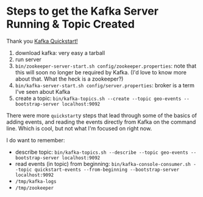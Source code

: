 # Steps to get the Kafka Server Running & Topic Created

Thank you [Kafka Quickstart!](https://kafka.apache.org/documentation/#quickstart)

1. download kafka: very easy a tarball
1. run server
  1. `bin/zookeeper-server-start.sh config/zookeeper.properties`: note that this will soon no longer be required by Kafka. (I'd love to know more about that. What the heck is a zookeeper?)
  1. `bin/kafka-server-start.sh config/server.properties`: broker is a term I've seen about Kafka
1. create a topic: `bin/kafka-topics.sh --create --topic geo-events --bootstrap-server localhost:9092`

There were more `quickstart`y steps that lead through some of the basics of adding events, and reading the events directly from Kafka on the command line. Which is cool, but not what I'm focused on right now.

I do want to remember:

- describe topic: `bin/kafka-topics.sh --describe --topic geo-events --bootstrap-server localhost:9092`
- read events (in topic) from beginning: `bin/kafka-console-consumer.sh --topic quickstart-events --from-beginning --bootstrap-server localhost:9092`
- `/tmp/kafka-logs`
- `/tmp/zookeeper`